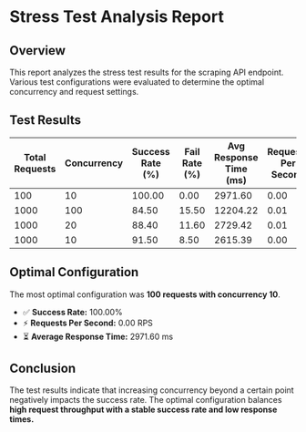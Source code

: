 # Stress Test Analysis Report

## Overview
This report analyzes the stress test results for the scraping API endpoint. Various test configurations were evaluated to determine the optimal concurrency and request settings.

## Test Results

| Total Requests | Concurrency | Success Rate (%) | Fail Rate (%) | Avg Response Time (ms) | Requests Per Second |
|---------------|------------|----------------|------------|--------------------|------------------|
| 100 | 10 | 100.00 | 0.00 | 2971.60 | 0.00 |
| 1000 | 100 | 84.50 | 15.50 | 12204.22 | 0.01 |
| 1000 | 20 | 88.40 | 11.60 | 2729.42 | 0.01 |
| 1000 | 10 | 91.50 | 8.50 | 2615.39 | 0.00 |


## Optimal Configuration
The most optimal configuration was **100 requests with concurrency 10**.

- ✅ **Success Rate:** 100.00%
- ⚡ **Requests Per Second:** 0.00 RPS
- ⏳ **Average Response Time:** 2971.60 ms

## Conclusion
The test results indicate that increasing concurrency beyond a certain point negatively impacts the success rate. The optimal configuration balances **high request throughput with a stable success rate and low response times.**

